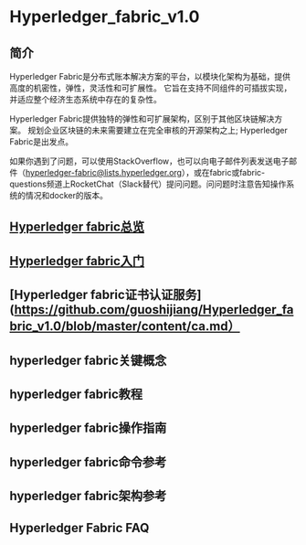 # Hyperledger_fabric_v1.0
## 简介

Hyperledger Fabric是分布式账本解决方案的平台，以模块化架构为基础，提供高度的机密性，弹性，灵活性和可扩展性。 它旨在支持不同组件的可插拔实现，并适应整个经济生态系统中存在的复杂性。

Hyperledger Fabric提供独特的弹性和可扩展架构，区别于其他区块链解决方案。 规划企业区块链的未来需要建立在完全审核的开源架构之上; Hyperledger Fabric是出发点。

如果你遇到了问题，可以使用StackOverflow，也可以向电子邮件列表发送电子邮件（hyperledger-fabric@lists.hyperledger.org），或在fabric或fabric-questions频道上RocketChat（Slack替代）提问问题。问问题时注意告知操作系统的情况和docker的版本。


## [Hyperledger fabric总览](https://github.com/guoshijiang/Hyperledger_fabric_v1.0/blob/master/content/introduce.md)
## [Hyperledger fabric入门](https://github.com/guoshijiang/Hyperledger_fabric_v1.0/blob/master/content/start.md)
## [Hyperledger fabric证书认证服务](https://github.com/guoshijiang/Hyperledger_fabric_v1.0/blob/master/content/ca.md）
## hyperledger fabric关键概念
## hyperledger fabric教程
## hyperledger fabric操作指南
## hyperledger fabric命令参考
## hyperledger fabric架构参考
## Hyperledger Fabric FAQ
